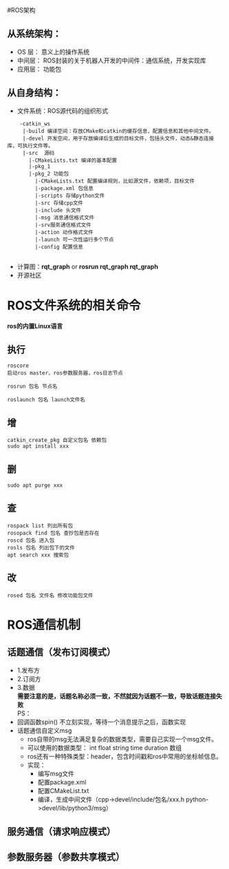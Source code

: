 #ROS架构
## 从系统架构：  
- OS 层： 意义上的操作系统  
- 中间层： ROS封装的关于机器人开发的中间件：通信系统，开发实现库  
- 应用层： 功能包  
## 从自身结构：
- 文件系统：ROS源代码的组织形式  
```
    -catkin_ws  
     |-build 编译空间：存放CMake和catkin的缓存信息，配置信息和其他中间文件。
     |-devel 开发空间，用于存放编译后生成的目标文件，包括头文件，动态&静态连接库，可执行文件等。 
     |-src  源码
       |-CMakeLists.txt 编译的基本配置
       |-pkg_1  
       |-pkg_2 功能包
         |-CMakeLists.txt 配置编译规则，比如源文件，依赖项，目标文件
         |-package.xml 包信息
         |-scripts 存储python文件
         |-src 存储cpp文件
         |-include 头文件
         |-msg 消息通信格式文件
         |-srv服务通信格式文件
         |-action 动作格式文件
         |-launch 可一次性运行多个节点
         |-config 配置信息
    
```  
- 计算图：**rqt_graph** or **rosrun rqt_graph rqt_graph**
- 开源社区

# ROS文件系统的相关命令
**ros的内置Linux语言**
## 执行
```
roscore 
启动ros master，ros参数服务器，ros日志节点

rosrun 包名 节点名

roslaunch 包名 launch文件名

```
## 增
```
catkin_create_pkg 自定义包名 依赖包
sudo apt install xxx
```

## 删
```
sudo apt purge xxx
```
## 查
```
rospack list 列出所有包
rosopack find 包名 查抄包是否存在
roscd 包名 进入包
rosls 包名 列出包下的文件
apt search xxx 搜索包

```
## 改
```
rosed 包名 文件名 修改功能包文件
```

# ROS通信机制
## 话题通信（发布订阅模式）
- 1.发布方
- 2.订阅方
- 3.数据  
**需要注意的是，话题名称必须一致，不然就因为话题不一致，导致话题连接失败**  
PS：  
- 回调函数spin() 不立刻实现，等待一个消息提示之后，函数实现
- 话题通信自定义msg  
  - ros自带的msg无法满足复杂的数据类型，需要自己实现一个msg文件。  
  - 可以使用的数据类型： int float string time duration 数组  
  - ros还有一种特殊类型：header，包含时间戳和ros中常用的坐标帧信息。
  - 实现：
    - 编写msg文件
    - 配置package.xml
    - 配置CMakeList.txt
    - 编译，生成中间文件（cpp->devel/include/包名/xxx.h  python->devel/lib/python3/msg）
## 服务通信（请求响应模式）

## 参数服务器（参数共享模式）
